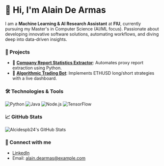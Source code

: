 # 👋 Hi, I'm Alain De Armas

I am a **Machine Learning & AI Research Assistant** at **FIU**, currently pursuing my Master's in Computer Science (AI/ML focus). Passionate about developing innovative software solutions, automating workflows, and diving deep into data-driven insights.

### 🚀 Projects
- 🔧 **[Company Report Statistics Extractor](https://github.com/Alcidespb24/Company-Report-Statistics-Extractor)**: Automates proxy report extraction using Python.
- 🤖 **[Algorithmic Trading Bot](https://github.com/Alcidespb24/Bot)**: Implements ETHUSD long/short strategies with a live dashboard.

### 🛠️ Technologies & Tools
![Python](https://img.shields.io/badge/Python-3776AB?style=for-the-badge&logo=python&logoColor=white)
![Java](https://img.shields.io/badge/Java-007396?style=for-the-badge&logo=java&logoColor=white)
![Node.js](https://img.shields.io/badge/Node.js-43853D?style=for-the-badge&logo=node.js&logoColor=white)
![TensorFlow](https://img.shields.io/badge/TensorFlow-FF6F00?style=for-the-badge&logo=tensorflow&logoColor=white)

### 📈 GitHub Stats
![Alcidespb24's GitHub Stats](https://github-readme-stats.vercel.app/api?username=Alcidespb24&show_icons=true&theme=dark)

### 🔗 Connect with me
- [LinkedIn](https://www.linkedin.com/in/alain-de-armas)
- Email: alain.dearmas@example.com
